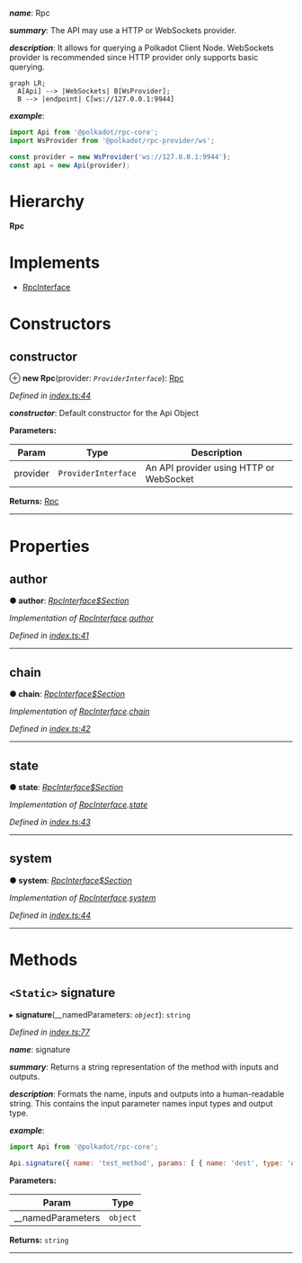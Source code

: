 

*__name__*: Rpc

*__summary__*: The API may use a HTTP or WebSockets provider.

*__description__*: It allows for querying a Polkadot Client Node. WebSockets provider is recommended since HTTP provider only supports basic querying.

```mermaid
graph LR;
  A[Api] --> |WebSockets| B[WsProvider];
  B --> |endpoint| C[ws://127.0.0.1:9944]
```

*__example__*:   
```javascript
import Api from '@polkadot/rpc-core';
import WsProvider from '@polkadot/rpc-provider/ws';

const provider = new WsProvider('ws://127.0.0.1:9944');
const api = new Api(provider);
```

# Hierarchy

**Rpc**

# Implements

* [RpcInterface](../interfaces/_types_d_.rpcinterface.md)

# Constructors

<a id="constructor"></a>

##  constructor

⊕ **new Rpc**(provider: *`ProviderInterface`*): [Rpc](_index_.rpc.md)

*Defined in [index.ts:44](https://github.com/polkadot-js/api/blob/1e9b69c/packages/rpc-core/src/index.ts#L44)*

*__constructor__*: Default constructor for the Api Object

**Parameters:**

| Param | Type | Description |
| ------ | ------ | ------ |
| provider | `ProviderInterface` |  An API provider using HTTP or WebSocket |

**Returns:** [Rpc](_index_.rpc.md)

___

# Properties

<a id="author"></a>

##  author

**● author**: *[RpcInterface$Section](../modules/_types_d_.md#rpcinterface_section)*

*Implementation of [RpcInterface](../interfaces/_types_d_.rpcinterface.md).[author](../interfaces/_types_d_.rpcinterface.md#author)*

*Defined in [index.ts:41](https://github.com/polkadot-js/api/blob/1e9b69c/packages/rpc-core/src/index.ts#L41)*

___
<a id="chain"></a>

##  chain

**● chain**: *[RpcInterface$Section](../modules/_types_d_.md#rpcinterface_section)*

*Implementation of [RpcInterface](../interfaces/_types_d_.rpcinterface.md).[chain](../interfaces/_types_d_.rpcinterface.md#chain)*

*Defined in [index.ts:42](https://github.com/polkadot-js/api/blob/1e9b69c/packages/rpc-core/src/index.ts#L42)*

___
<a id="state"></a>

##  state

**● state**: *[RpcInterface$Section](../modules/_types_d_.md#rpcinterface_section)*

*Implementation of [RpcInterface](../interfaces/_types_d_.rpcinterface.md).[state](../interfaces/_types_d_.rpcinterface.md#state)*

*Defined in [index.ts:43](https://github.com/polkadot-js/api/blob/1e9b69c/packages/rpc-core/src/index.ts#L43)*

___
<a id="system"></a>

##  system

**● system**: *[RpcInterface$Section](../modules/_types_d_.md#rpcinterface_section)*

*Implementation of [RpcInterface](../interfaces/_types_d_.rpcinterface.md).[system](../interfaces/_types_d_.rpcinterface.md#system)*

*Defined in [index.ts:44](https://github.com/polkadot-js/api/blob/1e9b69c/packages/rpc-core/src/index.ts#L44)*

___

# Methods

<a id="signature"></a>

## `<Static>` signature

▸ **signature**(__namedParameters: *`object`*): `string`

*Defined in [index.ts:77](https://github.com/polkadot-js/api/blob/1e9b69c/packages/rpc-core/src/index.ts#L77)*

*__name__*: signature

*__summary__*: Returns a string representation of the method with inputs and outputs.

*__description__*: Formats the name, inputs and outputs into a human-readable string. This contains the input parameter names input types and output type.

*__example__*:   
```javascript
import Api from '@polkadot/rpc-core';

Api.signature({ name: 'test_method', params: [ { name: 'dest', type: 'Address' } ], type: 'Address' }); // => test_method (dest: Address): Address
```

**Parameters:**

| Param | Type |
| ------ | ------ |
| __namedParameters | `object` |

**Returns:** `string`

___

